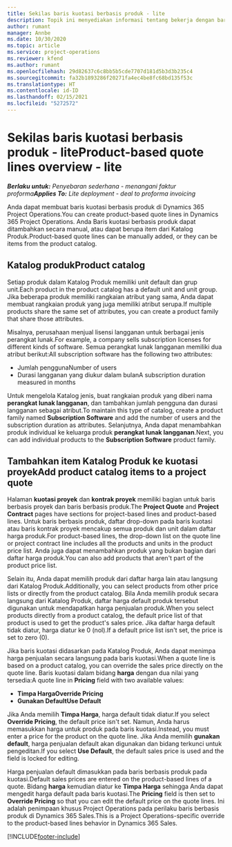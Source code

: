 ```yaml
---
title: Sekilas baris kuotasi berbasis produk - lite
description: Topik ini menyediakan informasi tentang bekerja dengan baris kuotasi berbasis produk.
author: rumant
manager: Annbe
ms.date: 10/30/2020
ms.topic: article
ms.service: project-operations
ms.reviewer: kfend
ms.author: rumant
ms.openlocfilehash: 29d82637c6c8bb5b5cde7707d181d5b3d3b235c4
ms.sourcegitcommit: fa32b1893286f20271fa4ec4be8fc68bd135f53c
ms.translationtype: HT
ms.contentlocale: id-ID
ms.lasthandoff: 02/15/2021
ms.locfileid: "5272572"
---
```

# <a name="product-based-quote-lines-overview---lite"></a><span data-ttu-id="4263f-103">Sekilas baris kuotasi berbasis produk - lite</span><span class="sxs-lookup"><span data-stu-id="4263f-103">Product-based quote lines overview - lite</span></span>

<span data-ttu-id="4263f-104">_**Berlaku untuk:** Penyebaran sederhana - menangani faktur proforma_</span><span class="sxs-lookup"><span data-stu-id="4263f-104">_**Applies To:** Lite deployment - deal to proforma invoicing_</span></span>

<span data-ttu-id="4263f-105">Anda dapat membuat baris kuotasi berbasis produk di Dynamics 365 Project Operations.</span><span class="sxs-lookup"><span data-stu-id="4263f-105">You can create product-based quote lines in Dynamics 365 Project Operations.</span></span> <span data-ttu-id="4263f-106">Anda Baris kuotasi berbasis produk dapat ditambahkan secara manual, atau dapat berupa item dari Katalog Produk.</span><span class="sxs-lookup"><span data-stu-id="4263f-106">Product-based quote lines can be manually added, or they can be items from the product catalog.</span></span>

## <a name="product-catalog"></a><span data-ttu-id="4263f-107">Katalog produk</span><span class="sxs-lookup"><span data-stu-id="4263f-107">Product catalog</span></span>

<span data-ttu-id="4263f-108">Setiap produk dalam Katalog Produk memiliki unit default dan grup unit.</span><span class="sxs-lookup"><span data-stu-id="4263f-108">Each product in the product catalog has a default unit and unit group.</span></span> <span data-ttu-id="4263f-109">Jika beberapa produk memiliki rangkaian atribut yang sama, Anda dapat membuat rangkaian produk yang juga memiliki atribut serupa.</span><span class="sxs-lookup"><span data-stu-id="4263f-109">If multiple products share the same set of attributes, you can create a product family that share those attributes.</span></span> 

<span data-ttu-id="4263f-110">Misalnya, perusahaan menjual lisensi langganan untuk berbagai jenis perangkat lunak.</span><span class="sxs-lookup"><span data-stu-id="4263f-110">For example, a company sells subscription licenses for different kinds of software.</span></span> <span data-ttu-id="4263f-111">Semua perangkat lunak langganan memiliki dua atribut berikut:</span><span class="sxs-lookup"><span data-stu-id="4263f-111">All subscription software has the following two attributes:</span></span>

- <span data-ttu-id="4263f-112">Jumlah pengguna</span><span class="sxs-lookup"><span data-stu-id="4263f-112">Number of users</span></span>
- <span data-ttu-id="4263f-113">Durasi langganan yang diukur dalam bulan</span><span class="sxs-lookup"><span data-stu-id="4263f-113">A subscription duration measured in months</span></span>

<span data-ttu-id="4263f-114">Untuk mengelola Katalog jenis, buat rangkaian produk yang diberi nama **perangkat lunak langganan**, dan tambahkan jumlah pengguna dan durasi langganan sebagai atribut.</span><span class="sxs-lookup"><span data-stu-id="4263f-114">To maintain this type of catalog, create a product family named **Subscription Software** and add the number of users and the subscription duration as attributes.</span></span> <span data-ttu-id="4263f-115">Selanjutnya, Anda dapat menambahkan produk individual ke keluarga produk **perangkat lunak langganan**.</span><span class="sxs-lookup"><span data-stu-id="4263f-115">Next, you can add individual products to the **Subscription Software** product family.</span></span>

## <a name="add-product-catalog-items-to-a-project-quote"></a><span data-ttu-id="4263f-116">Tambahkan item Katalog Produk ke kuotasi proyek</span><span class="sxs-lookup"><span data-stu-id="4263f-116">Add product catalog items to a project quote</span></span>

<span data-ttu-id="4263f-117">Halaman **kuotasi proyek** dan **kontrak proyek** memiliki bagian untuk baris berbasis proyek dan baris berbasis produk.</span><span class="sxs-lookup"><span data-stu-id="4263f-117">The **Project Quote** and **Project Contract** pages have sections for project-based lines and product-based lines.</span></span> <span data-ttu-id="4263f-118">Untuk baris berbasis produk, daftar drop-down pada baris kuotasi atau baris kontrak proyek mencakup semua produk dan unit dalam daftar harga produk.</span><span class="sxs-lookup"><span data-stu-id="4263f-118">For product-based lines, the drop-down list on the quote line or project contract line includes all the products and units in the product price list.</span></span> <span data-ttu-id="4263f-119">Anda juga dapat menambahkan produk yang bukan bagian dari daftar harga produk.</span><span class="sxs-lookup"><span data-stu-id="4263f-119">You can also add products that aren't part of the product price list.</span></span>

<span data-ttu-id="4263f-120">Selain itu, Anda dapat memilih produk dari daftar harga lain atau langsung dari Katalog Produk.</span><span class="sxs-lookup"><span data-stu-id="4263f-120">Additionally, you can select products from other price lists or directly from the product catalog.</span></span> <span data-ttu-id="4263f-121">Bila Anda memilih produk secara langsung dari Katalog Produk, daftar harga default produk tersebut digunakan untuk mendapatkan harga penjualan produk.</span><span class="sxs-lookup"><span data-stu-id="4263f-121">When you select products directly from a product catalog, the default price list of that product is used to get the product's sales price.</span></span> <span data-ttu-id="4263f-122">Jika daftar harga default tidak diatur, harga diatur ke 0 (nol).</span><span class="sxs-lookup"><span data-stu-id="4263f-122">If a default price list isn't set, the price is set to zero (0).</span></span>

<span data-ttu-id="4263f-123">Jika baris kuotasi didasarkan pada Katalog Produk, Anda dapat menimpa harga penjualan secara langsung pada baris kuotasi.</span><span class="sxs-lookup"><span data-stu-id="4263f-123">When a quote line is based on a product catalog, you can override the sales price directly on the quote line.</span></span> <span data-ttu-id="4263f-124">Baris kuotasi dalam bidang **harga** dengan dua nilai yang tersedia:</span><span class="sxs-lookup"><span data-stu-id="4263f-124">A quote line in **Pricing** field with two available values:</span></span>

- <span data-ttu-id="4263f-125">**Timpa Harga**</span><span class="sxs-lookup"><span data-stu-id="4263f-125">**Override Pricing**</span></span>
- <span data-ttu-id="4263f-126">**Gunakan Default**</span><span class="sxs-lookup"><span data-stu-id="4263f-126">**Use Default**</span></span>

<span data-ttu-id="4263f-127">Jika Anda memilih **Timpa Harga**, harga default tidak diatur.</span><span class="sxs-lookup"><span data-stu-id="4263f-127">If you select **Override Pricing**, the default price isn't set.</span></span> <span data-ttu-id="4263f-128">Namun, Anda harus memasukkan harga untuk produk pada baris kuotasi.</span><span class="sxs-lookup"><span data-stu-id="4263f-128">Instead, you must enter a price for the product on the quote line.</span></span> <span data-ttu-id="4263f-129">Jika Anda memilih **gunakan default**, harga penjualan default akan digunakan dan bidang terkunci untuk pengeditan.</span><span class="sxs-lookup"><span data-stu-id="4263f-129">If you select **Use Default**, the default sales price is used and the field is locked for editing.</span></span>

<span data-ttu-id="4263f-130">Harga penjualan default dimasukkan pada baris berbasis produk pada kuotasi.</span><span class="sxs-lookup"><span data-stu-id="4263f-130">Default sales prices are entered on the product-based lines of a quote.</span></span> <span data-ttu-id="4263f-131">Bidang **harga** kemudian diatur ke **Timpa Harga** sehingga Anda dapat mengedit harga default pada baris kuotasi.</span><span class="sxs-lookup"><span data-stu-id="4263f-131">The **Pricing** field is then set to **Override Pricing** so that you can edit the default price on the quote lines.</span></span> <span data-ttu-id="4263f-132">Ini adalah penimpaan khusus Project Operations pada perilaku baris berbasis produk di Dynamics 365 Sales.</span><span class="sxs-lookup"><span data-stu-id="4263f-132">This is a Project Operations-specific override to the product-based lines behavior in Dynamics 365 Sales.</span></span>


[!INCLUDE[footer-include](../../includes/footer-banner.md)]